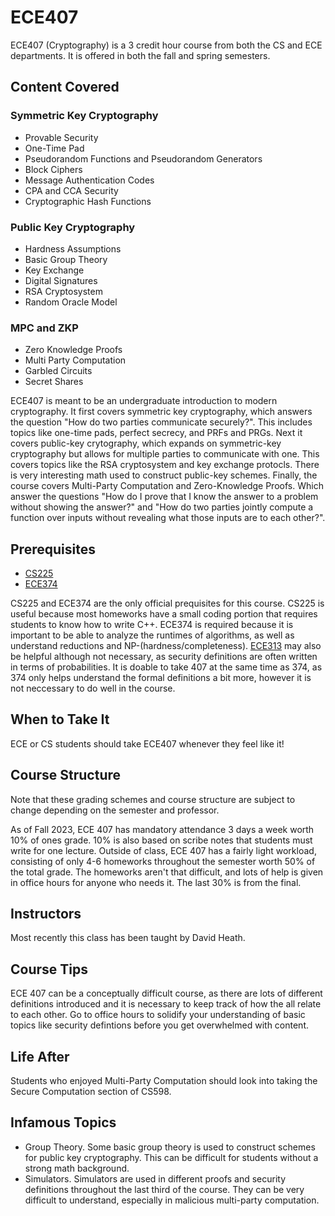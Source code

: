 # ECE407

ECE407 (Cryptography) is a 3 credit hour course from both the CS and ECE departments. It is offered in both the fall and spring semesters.

## Content Covered
### Symmetric Key Cryptography
- Provable Security
- One-Time Pad
- Pseudorandom Functions and Pseudorandom Generators
- Block Ciphers
- Message Authentication Codes
- CPA and CCA Security
- Cryptographic Hash Functions
### Public Key Cryptography
- Hardness Assumptions
- Basic Group Theory
- Key Exchange
- Digital Signatures
- RSA Cryptosystem
- Random Oracle Model
### MPC and ZKP
- Zero Knowledge Proofs
- Multi Party Computation
- Garbled Circuits
- Secret Shares
  
ECE407 is meant to be an undergraduate introduction to modern cryptography. It first covers symmetric key cryptography, which answers the question "How do two parties communicate securely?". This includes topics like one-time pads, perfect secrecy, and PRFs and PRGs. Next it covers public-key crytography, which expands on symmetric-key cryptography but allows for multiple parties to communicate with one. This covers topics like the RSA cryptosystem and key exchange protocls. There is very interesting math used to construct public-key schemes. Finally, the course covers Multi-Party Computation and Zero-Knowledge Proofs. Which answer the questions "How do I prove that I know the answer to a problem without showing the answer?" and "How do two parties jointly compute a function over inputs without revealing what those inputs are to each other?". 

## Prerequisites
- [CS225](../CS%20Course%20Offerings/CS225.md)
- [ECE374](ECE374.md)

CS225 and ECE374 are the only official prequisites for this course. CS225 is useful because most homeworks have a small coding portion that requires students to know how to write C++. ECE374 is required because it is important to be able to analyze the runtimes of algorithms, as well as understand reductions and NP-(hardness/completeness). [ECE313](ECE313.md) may also be helpful although not necessary, as security definitions are often written in terms of probabilities. It is doable to take 407 at the same time as 374, as 374 only helps understand the formal definitions a bit more, however it is not neccessary to do well in the course. 

## When to Take It
ECE or CS students should take ECE407 whenever they feel like it! 

## Course Structure
Note that these grading schemes and course structure are subject to change depending on the semester and professor.

As of Fall 2023, ECE 407 has mandatory attendance 3 days a week worth 10% of ones grade. 10% is also based on scribe notes that students must write for one lecture. Outside of class, ECE 407 has a fairly light workload, consisting of only 4-6 homeworks throughout the semester worth 50% of the total grade. The homeworks aren't that difficult, and lots of help is given in office hours for anyone who needs it. The last 30% is from the final.

## Instructors
Most recently this class has been taught by David Heath.

## Course Tips
ECE 407 can be a conceptually difficult course, as there are lots of different definitions introduced and it is necessary to keep track of how the all relate to each other. Go to office hours to solidify your understanding of basic topics like security defintions before you get overwhelmed with content. 

## Life After
Students who enjoyed Multi-Party Computation should look into taking the Secure Computation section of CS598.

## Infamous Topics
- Group Theory. Some basic group theory is used to construct schemes for public key cryptography. This can be difficult for students without a strong math background. 
- Simulators. Simulators are used in different proofs and security definitions throughout the last third of the course. They can be very difficult to understand, especially in malicious multi-party computation.


